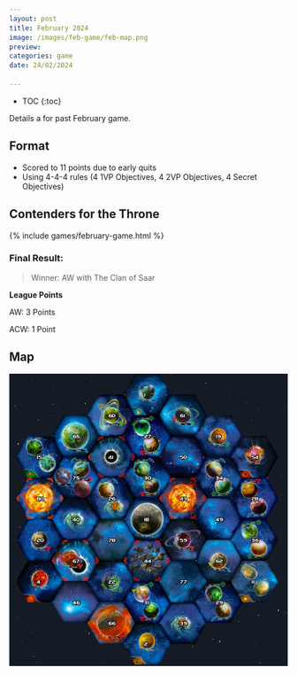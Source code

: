 ```yaml
---
layout: post
title: February 2024
image: /images/feb-game/feb-map.png
preview: 
categories: game
date: 24/02/2024

---
```


* TOC
{:toc}

Details a for past February game.

## Format
* Scored to 11 points due to early quits
* Using 4-4-4 rules (4 1VP Objectives, 4 2VP Objectives, 4 Secret Objectives)

## Contenders for the Throne
{% include games/february-game.html %}

### Final Result:

>Winner: AW with The Clan of Saar

**League Points**

AW: 3 Points

ACW: 1 Point

## Map
<img src="/images/feb-game/feb-map.png" class="map">

